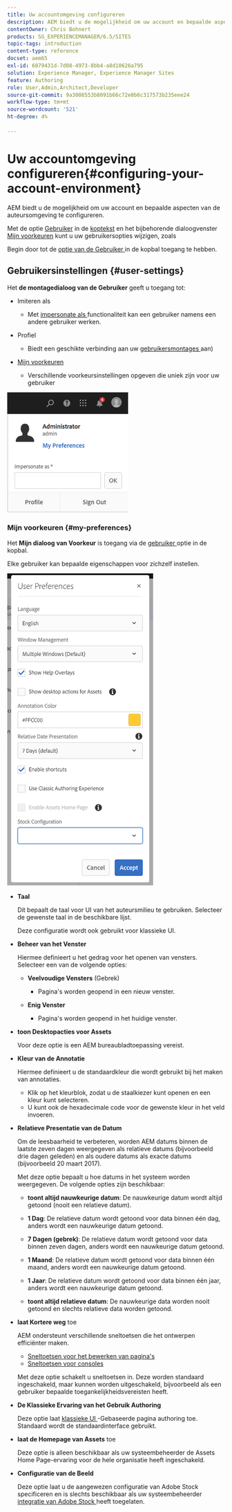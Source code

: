 ```yaml
---
title: Uw accountomgeving configureren
description: AEM biedt u de mogelijkheid om uw account en bepaalde aspecten van de auteursomgeving te configureren
contentOwner: Chris Bohnert
products: SG_EXPERIENCEMANAGER/6.5/SITES
topic-tags: introduction
content-type: reference
docset: aem65
exl-id: 6079431d-7d08-4973-8bb4-a8d10626a795
solution: Experience Manager, Experience Manager Sites
feature: Authoring
role: User,Admin,Architect,Developer
source-git-commit: 9a3008553b8091b66c72e0b6c317573b235eee24
workflow-type: tm+mt
source-wordcount: '521'
ht-degree: 4%

---
```


# Uw accountomgeving configureren{#configuring-your-account-environment}

AEM biedt u de mogelijkheid om uw account en bepaalde aspecten van de auteursomgeving te configureren.

Met de optie [Gebruiker](/help/sites-authoring/user-properties.md#user-settings) in de [koptekst](/help/sites-authoring/basic-handling.md#the-header) en het bijbehorende dialoogvenster [Mijn voorkeuren](#userpreferences) kunt u uw gebruikersopties wijzigen, zoals

Begin door tot de [ optie van de Gebruiker ](/help/sites-authoring/user-properties.md#user-settings) in de kopbal toegang te hebben.

## Gebruikersinstellingen {#user-settings}

Het **de montagedialoog van de Gebruiker** geeft u toegang tot:

* Imiteren als

   * Met [ impersonate als ](/help/sites-administering/security.md#impersonating-another-user) functionaliteit kan een gebruiker namens een andere gebruiker werken.

* Profiel

   * Biedt een geschikte verbinding aan uw [ gebruikersmontages ](/help/sites-administering/security.md) aan)

* [Mijn voorkeuren](/help/sites-authoring/user-properties.md#my-preferences)

   * Verschillende voorkeursinstellingen opgeven die uniek zijn voor uw gebruiker

![ screen_shot_2018-03-20at103808 ](assets/screen_shot_2018-03-20at103808.png)

### Mijn voorkeuren {#my-preferences}

Het **Mijn dialoog van Voorkeur** is toegang via de [ gebruiker ](/help/sites-authoring/user-properties.md#user-settings) optie in de kopbal.

Elke gebruiker kan bepaalde eigenschappen voor zichzelf instellen.

![ scherm-shot_2019-03-05at100322 ](assets/screen-shot_2019-03-05at100322.png)

* **Taal**

  Dit bepaalt de taal voor UI van het auteursmilieu te gebruiken. Selecteer de gewenste taal in de beschikbare lijst.

  Deze configuratie wordt ook gebruikt voor klassieke UI.

* **Beheer van het Venster**

  Hiermee definieert u het gedrag voor het openen van vensters. Selecteer een van de volgende opties:

   * **Veelvoudige Vensters** (Gebrek)

      * Pagina&#39;s worden geopend in een nieuw venster.

   * **Enig Venster**

      * Pagina&#39;s worden geopend in het huidige venster.

* **toon Desktopacties voor Assets**

  Voor deze optie is een AEM bureaubladtoepassing vereist.

* **Kleur van de Annotatie**

  Hiermee definieert u de standaardkleur die wordt gebruikt bij het maken van annotaties.

   * Klik op het kleurblok, zodat u de staalkiezer kunt openen en een kleur kunt selecteren.
   * U kunt ook de hexadecimale code voor de gewenste kleur in het veld invoeren.

* **Relatieve Presentatie van de Datum**

  Om de leesbaarheid te verbeteren, worden AEM datums binnen de laatste zeven dagen weergegeven als relatieve datums (bijvoorbeeld drie dagen geleden) en als oudere datums als exacte datums (bijvoorbeeld 20 maart 2017).

  Met deze optie bepaalt u hoe datums in het systeem worden weergegeven. De volgende opties zijn beschikbaar:

   * **toont altijd nauwkeurige datum**: De nauwkeurige datum wordt altijd getoond (nooit een relatieve datum).
   * **1 Dag**: De relatieve datum wordt getoond voor data binnen één dag, anders wordt een nauwkeurige datum getoond.

   * **7 Dagen (gebrek)**: De relatieve datum wordt getoond voor data binnen zeven dagen, anders wordt een nauwkeurige datum getoond.

   * **1 Maand**: De relatieve datum wordt getoond voor data binnen één maand, anders wordt een nauwkeurige datum getoond.

   * **1 Jaar**: De relatieve datum wordt getoond voor data binnen één jaar, anders wordt een nauwkeurige datum getoond.

   * **toont altijd relatieve datum**: De nauwkeurige data worden nooit getoond en slechts relatieve data worden getoond.

* **laat Kortere weg** toe

  AEM ondersteunt verschillende sneltoetsen die het ontwerpen efficiënter maken.

   * [Sneltoetsen voor het bewerken van pagina&#39;s](/help/sites-authoring/page-authoring-keyboard-shortcuts.md)
   * [Sneltoetsen voor consoles](/help/sites-authoring/keyboard-shortcuts.md)

  Met deze optie schakelt u sneltoetsen in. Deze worden standaard ingeschakeld, maar kunnen worden uitgeschakeld, bijvoorbeeld als een gebruiker bepaalde toegankelijkheidsvereisten heeft.

* **De Klassieke Ervaring van het Gebruik Authoring**

  Deze optie laat [ klassieke UI ](/help/sites-classic-ui-authoring/classic-page-author-first-steps.md)-Gebaseerde pagina authoring toe. Standaard wordt de standaardinterface gebruikt.

* **laat de Homepage van Assets** toe

  Deze optie is alleen beschikbaar als uw systeembeheerder de Assets Home Page-ervaring voor de hele organisatie heeft ingeschakeld.

* **Configuratie van de Beeld**

  Deze optie laat u de aangewezen configuratie van Adobe Stock specificeren en is slechts beschikbaar als uw systeembeheerder [ integratie van Adobe Stock ](/help/assets/aem-assets-adobe-stock.md) heeft toegelaten.
